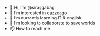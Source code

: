 - 👋 Hi, I’m @siraggabag
- 👀 I’m interested in cazzeggo
- 🌱 I’m currently learning IT & english
- 💞️ I’m looking to collaborate to save worlds
- 📫 How to reach me 

<!---
siraggabag/siraggabag is a ✨ special ✨ repository because its `README.md` (this file) appears on your GitHub profile.
You can click the Preview link to take a look at your changes.
--->

